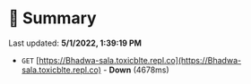 # 📖 Summary
Last updated: **5/1/2022, 1:39:19 PM**

- `GET` [https://Bhadwa-sala.toxicblte.repl.co](https://Bhadwa-sala.toxicblte.repl.co) - **Down** (4678ms)
